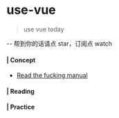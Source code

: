 # use-vue
> use vue today

-- 帮到你的话请点 star，订阅点 watch

#### | Concept

- [Read the fucking manual](https://github.com/pluscai/use-vue/blob/master/docs.md)

#### | Reading



#### | Practice

